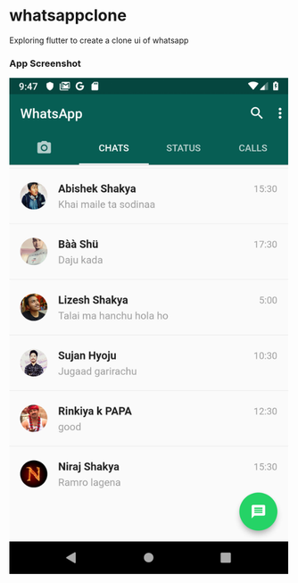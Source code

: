 # whatsappclone
Exploring flutter to create a clone ui of whatsapp 

### App Screenshot

<img src="app.png" width="500px"/>
